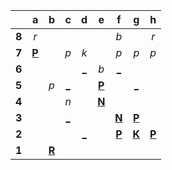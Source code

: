 |     |  a  |  b  |  c  |  d  |  e  |  f  |  g  |  h  |
|:---:|:---:|:---:|:---:|:---:|:---:|:---:|:---:|:---:|
|  **8**  |  _r_  |     |     |     |     |  _b_  |     |  _r_  |
|  **7**  |  [**P**](https://github.com/grim-kalman)  |     |  _p_  |  _k_  |     |  _p_  |  _p_  |  _p_  |
|  **6**  |     |     |     |  [_](http://localhost:8080/api/chess/play?move=e4d6)  |  _b_  |  [_](http://localhost:8080/api/chess/play?move=e4f6)  |     |     |
|  **5**  |     |  _p_  |  [_](http://localhost:8080/api/chess/play?move=e4c5)  |     |  [**P**](https://github.com/grim-kalman)  |     |  [_](http://localhost:8080/api/chess/play?move=e4g5)  |     |
|  **4**  |     |     |  _n_  |     |  [**N**](http://localhost:8080/api/chess/select?square=e4)  |     |     |     |
|  **3**  |     |     |  [_](http://localhost:8080/api/chess/play?move=e4c3)  |     |     |  [**N**](http://localhost:8080/api/chess/select?square=f3)  |  [**P**](http://localhost:8080/api/chess/select?square=g3)  |     |
|  **2**  |     |     |     |  [_](http://localhost:8080/api/chess/play?move=e4d2)  |     |  [**P**](https://github.com/grim-kalman)  |  [**K**](http://localhost:8080/api/chess/select?square=g2)  |  [**P**](http://localhost:8080/api/chess/select?square=h2)  |
|  **1**  |     |  [**R**](http://localhost:8080/api/chess/select?square=b1)  |     |     |     |     |     |     |
